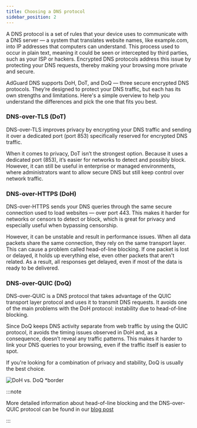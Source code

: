 ```yaml
---
title: Choosing a DNS protocol
sidebar_position: 2
---
```


A DNS protocol is a set of rules that your device uses to communicate with a DNS server — a system that translates website names, like example.com, into IP addresses that computers can understand. This process used to occur in plain text, meaning it could be seen or intercepted by third parties, such as your ISP or hackers. Encrypted DNS protocols address this issue by protecting your DNS requests, thereby making your browsing more private and secure.

AdGuard DNS supports DoH, DoT, and DoQ — three secure encrypted DNS protocols. They’re designed to protect your DNS traffic, but each has its own strengths and limitations. Here's a simple overview to help you understand the differences and pick the one that fits you best.

### DNS-over-TLS (DoT)

DNS-over-TLS improves privacy by encrypting your DNS traffic and sending it over a dedicated port (port 853) specifically reserved for encrypted DNS traffic.

When it comes to privacy, DoT isn’t the strongest option. Because it uses a dedicated port (853), it’s easier for networks to detect and possibly block. However, it can still be useful in enterprise or managed environments, where administrators want to allow secure DNS but still keep control over network traffic.

### DNS-over-HTTPS (DoH)

DNS-over-HTTPS sends your DNS queries through the same secure connection used to load websites — over port 443. This makes it harder for networks or censors to detect or block, which is great for privacy and especially useful when bypassing censorship.

However, it can be unstable and result in performance issues. When all data packets share the same connection, they rely on the same transport layer. This can cause a problem called head-of-line blocking. If one packet is lost or delayed, it holds up everything else, even other packets that aren't related. As a result, all responses get delayed, even if most of the data is ready to be delivered.

### DNS-over-QUIC (DoQ)

DNS-over-QUIC is a DNS protocol that takes advantage of the QUIC transport layer protocol and uses it to transmit DNS requests. It avoids one of the main problems with the DoH protocol: instability due to head-of-line blocking.

Since DoQ keeps DNS activity separate from web traffic by using the QUIC protocol, it avoids the timing issues observed in DoH and, as a consequence, doesn’t reveal any traffic patterns. This makes it harder to link your DNS queries to your browsing, even if the traffic itself is easier to spot.

If you're looking for a combination of privacy and stability, DoQ is usually the best choice.

![DoH vs. DoQ *border](https://cdn.adtidy.org/blog/new/gy178dohdoq.jpg)

:::note

More detailed information about head-of-line blocking and the DNS-over-QUIC protocol can be found in our [blog post](https://adguard-dns.io/en/blog/dns-over-quic.html)

:::
